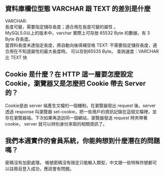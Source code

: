 ## 資料庫欄位型態 VARCHAR 跟 TEXT 的差別是什麼
VARCHAR:  
長度可變，需要指定儲存長度；適合用在長度可變的屬性 。  
MySQL5.0以上的版本中，varchar 實際上可存放 65532 Byte 的數據，有 3 Byte 存長度。  
當資料長度未達指定長度，將自動向後填補空格
TEXT: 不需要指定儲存長度，適合用在不知道屬性的最大長度時。 可以存到65535 Byte。
查詢速度：VARCHAR 比 TEXT 快


## Cookie 是什麼？在 HTTP 這一層要怎麼設定 Cookie，瀏覽器又是怎麼把 Cookie 帶去 Server 的？
Cookie是由 server 端產生文檔的一個機制，在瀏覽器發出 request 後，server 透過 response 叫瀏覽器 set-cookie，把一些用戶的資訊記錄在這個文檔裡，並存在瀏覽器端。下次如果再造訪同一個網站，瀏覽器發送 request 時夾帶著 cookie， server 就可以辨別身份來取的相關資訊了。 



## 我們本週實作的會員系統，你能夠想到什麼潛在的問題嗎？
密碼沒有加密處理。
帳號密碼沒有限定只能輸入類型，中文跟一些特殊符號都可以註冊且登入成功，應該會有問題。


